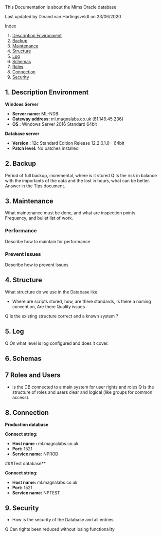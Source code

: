 This Documentation is about the Mims Oracle database 

Last updated by 
Dinand van Hartingsveldt
on 
23/06/2020

Index

1. [ Description Environment ](#desc)
2. [ Backup ](#backup)
3. [ Maintenance ](#Maintenance)
4. [ Structure ](#Structure)
5. [ Log ](#Log)
6. [ Schemas ](#Schemas)
7. [ Roles ](#Roles)
8. [ Connection ](#Connection)
8. [ Security ](#Security)

<a name="desc"></a>
## 1. Description Environment

**Windoes Server** 
* **Server name:**     ML-NDB
* **Gateway address:** ml.magnalabs.co.uk  (81.149.45.236)
* **OS :**             Windows Server 2016 Standard 64bit

**Database server**
* **Version :**  12c Standard Edition Release 12.2.0.1.0 - 64bit 
* **Patch level:** No patches installed



<a name="backup"></a>
## 2. Backup

Period of full backup, incremental, where is it stored
Q Is the risk in balance with the importants of the data and the lost in hours, what can be better. Answer in the Tips document.

<a name="Maintenance"></a>
## 3. Maintenance

What maintenance must be done, and what are inspection points. Frequency, and bullet list of work.
### Performance
Describe how to maintain for performance

### Prevent Issues
Describe how to prevent Issues

<a name="Structure"></a>
## 4. Structure

What structure do we use in the Database like.
- Where are scripts stored, how, are there standards, Is there a naming convention, Are there Quality issues

Q Is the existing structure correct and a known system ?

<a name="Log"></a>
## 5. Log
Q On what level is log configured and does it cover.

<a name="Schemas"></a>
## 6. Schemas 

<a name="Roles"></a>
## 7 Roles and Users
- Is the DB connected to a main system for user rights and roles
Q Is the structure of roles and users clear and logical (like groups for common access).

<a name="Connection"></a>
## 8. Connection

**Production database**

**Connect string:**
*	**Host name :** ml.magnalabs.co.uk  
*	**Port:** 1521
*	**Service name:** NPROD


###Test database**

**Connect string:**

* **Host name:** ml.magnalabs.co.uk
* **Port:** 1521
* **Service name:** NPTEST

<a name="Security"></a>
## 9. Security

- How is the security of the Database and all entries. 

Q Can rights been reduced without losing functionality
